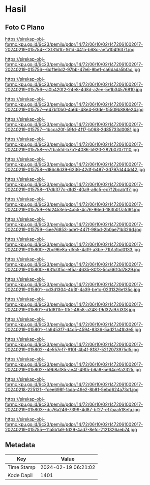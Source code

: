 # Hasil

## Foto C Plano

https://sirekap-obj-formc.kpu.go.id/9c23/pemilu/pdpr/14/72/06/10/02/1472061002017-20240219-015754--f3131d1b-f61d-441a-b68c-aefa104f637f.jpg

https://sirekap-obj-formc.kpu.go.id/9c23/pemilu/pdpr/14/72/06/10/02/1472061002017-20240219-015756--6df1e6d2-97bb-47e6-9be1-ca6dada5bfac.jpg

https://sirekap-obj-formc.kpu.go.id/9c23/pemilu/pdpr/14/72/06/10/02/1472061002017-20240219-015756--a0b420f2-24e8-4d8d-a2ee-5e1b34576810.jpg

https://sirekap-obj-formc.kpu.go.id/9c23/pemilu/pdpr/14/72/06/10/02/1472061002017-20240219-015757--e47bf0b0-4a6b-48e4-93de-f5509b888e24.jpg

https://sirekap-obj-formc.kpu.go.id/9c23/pemilu/pdpr/14/72/06/10/02/1472061002017-20240219-015757--1bcca20f-59fd-4f17-b068-2d85733d0081.jpg

https://sirekap-obj-formc.kpu.go.id/9c23/pemilu/pdpr/14/72/06/10/02/1472061002017-20240219-015758--e7fba5fd-b7b1-4086-b920-282b0707f110.jpg

https://sirekap-obj-formc.kpu.go.id/9c23/pemilu/pdpr/14/72/06/10/02/1472061002017-20240219-015758--d86c8d39-6236-42df-b487-3d797d444d42.jpg

https://sirekap-obj-formc.kpu.go.id/9c23/pemilu/pdpr/14/72/06/10/02/1472061002017-20240219-015758--17db377c-dfd2-40a9-a6c5-ec712bcab1f7.jpg

https://sirekap-obj-formc.kpu.go.id/9c23/pemilu/pdpr/14/72/06/10/02/1472061002017-20240219-015759--9d2453e5-4a55-4c76-96ed-183b0f7afd9f.jpg

https://sirekap-obj-formc.kpu.go.id/9c23/pemilu/pdpr/14/72/06/10/02/1472061002017-20240219-015759--5ee76853-ade1-447f-98bd-2b0ae71b326d.jpg

https://sirekap-obj-formc.kpu.go.id/9c23/pemilu/pdpr/14/72/06/10/02/1472061002017-20240219-015800--2bc96e8a-d555-4a19-a3be-71b1a1bd0133.jpg

https://sirekap-obj-formc.kpu.go.id/9c23/pemilu/pdpr/14/72/06/10/02/1472061002017-20240219-015800--931c0f5c-ef5a-4635-80f3-5cc6610d7829.jpg

https://sirekap-obj-formc.kpu.go.id/9c23/pemilu/pdpr/14/72/06/10/02/1472061002017-20240219-015801--cd3d1304-4b3f-4a39-be1c-0231326e135c.jpg

https://sirekap-obj-formc.kpu.go.id/9c23/pemilu/pdpr/14/72/06/10/02/1472061002017-20240219-015801--d1d811fe-ff5f-4658-a248-f9d32a97d3f8.jpg

https://sirekap-obj-formc.kpu.go.id/9c23/pemilu/pdpr/14/72/06/10/02/1472061002017-20240219-015801--1a9453f7-d4c5-4594-8336-5ad21a41b3e5.jpg

https://sirekap-obj-formc.kpu.go.id/9c23/pemilu/pdpr/14/72/06/10/02/1472061002017-20240219-015802--4e557ef7-910f-4b4f-8187-5212073975d5.jpg

https://sirekap-obj-formc.kpu.go.id/9c23/pemilu/pdpr/14/72/06/10/02/1472061002017-20240219-015802--59b8af85-ae4f-49f5-b6a9-5e64ce1a2325.jpg

https://sirekap-obj-formc.kpu.go.id/9c23/pemilu/pdpr/14/72/06/10/02/1472061002017-20240218-225121--fcee698f-1ada-49e2-8b81-5ebd624a73c1.jpg

https://sirekap-obj-formc.kpu.go.id/9c23/pemilu/pdpr/14/72/06/10/02/1472061002017-20240219-015803--dc76a246-7399-4d87-bf27-ef7aaa518efa.jpg

https://sirekap-obj-formc.kpu.go.id/9c23/pemilu/pdpr/14/72/06/10/02/1472061002017-20240219-015755--11a5b1a9-fd29-4ad7-8efc-2121326aeb74.jpg


## Metadata

| Key        | Value               |
| ---------- | ------------------- |
| Time Stamp | 2024-02-19 06:21:02 |
| Kode Dapil | 1401                |



